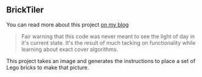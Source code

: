 ## BrickTiler

You can read more about this project [on my blog](https://brydonleonard.github.io/code/computer/science/2023/07/02/algorithm-x.html) 

> Fair warning that this code was never meant to see the light of day in it's current state. It's the result of much tacking on functionality while learning about exact cover algorithms.

This project takes an image and generates the instructions to place a set of Lego bricks to make that picture.
